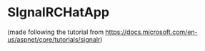# SIgnalRCHatApp
(made following the tutorial from https://docs.microsoft.com/en-us/aspnet/core/tutorials/signalr)